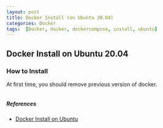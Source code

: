 ```yaml
---
layout: post
title: Docker Install (on Ubuntu 20.04)
categories: Docker
tags:  [Docker, docker, dockercompose, install, ubuntu]
---
```


## Docker Install on Ubuntu 20.04
### How to Install
At first time, you should remove previous version of docker.
```
```


##### References
- [Docker Install on Ubuntu](https://docs.docker.com/engine/install/ubuntu/)